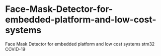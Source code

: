# Face-Mask-Detector-for-embedded-platform-and-low-cost-systems
Face Mask Detector for embedded platform and low cost systems  stm32 COVID-19
